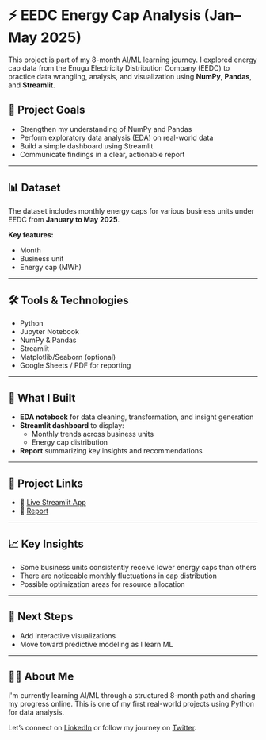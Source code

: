 # ⚡ EEDC Energy Cap Analysis (Jan–May 2025)

This project is part of my 8-month AI/ML learning journey. I explored energy cap data from the Enugu Electricity Distribution Company (EEDC) to practice data wrangling, analysis, and visualization using **NumPy**, **Pandas**, and **Streamlit**.

## 🧠 Project Goals

- Strengthen my understanding of NumPy and Pandas
- Perform exploratory data analysis (EDA) on real-world data
- Build a simple dashboard using Streamlit
- Communicate findings in a clear, actionable report

---

## 📊 Dataset

The dataset includes monthly energy caps for various business units under EEDC from **January to May 2025**.

**Key features:**
- Month
- Business unit
- Energy cap (MWh)

---

## 🛠️ Tools & Technologies

- Python
- Jupyter Notebook
- NumPy & Pandas
- Streamlit
- Matplotlib/Seaborn (optional)
- Google Sheets / PDF for reporting

---

## 🚀 What I Built

- **EDA notebook** for data cleaning, transformation, and insight generation
- **Streamlit dashboard** to display:
  - Monthly trends across business units
  - Energy cap distribution
- **Report** summarizing key insights and recommendations

---

## 📎 Project Links

- 🔗 [Live Streamlit App](https://eedcenergycaps.streamlit.app/)
- 📄 [Report](https://github.com/Udeibom/ml-learning-journey/blob/main/week-2/report.txt)

---

## 📈 Key Insights

- Some business units consistently receive lower energy caps than others
- There are noticeable monthly fluctuations in cap distribution
- Possible optimization areas for resource allocation

---

## 📝 Next Steps

- Add interactive visualizations
- Move toward predictive modeling as I learn ML

---

## 🙋‍♂️ About Me

I'm currently learning AI/ML through a structured 8-month path and sharing my progress online. This is one of my first real-world projects using Python for data analysis.

Let’s connect on [LinkedIn](www.linkedin.com/in/caleb-udeibom-3495a023b) or follow my journey on [Twitter](@c_udeibom).

